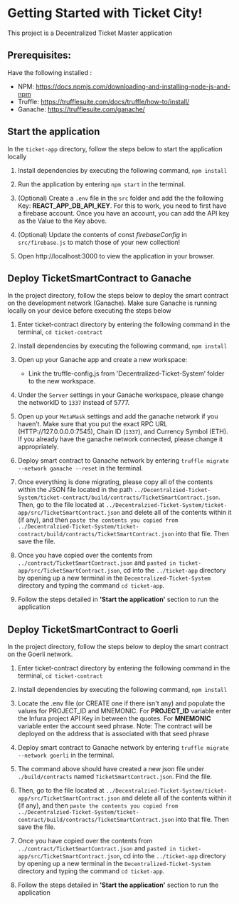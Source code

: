 # Getting Started with Ticket City!

This project is a Decentralized Ticket Master application

## Prerequisites:


Have the following installed :


* NPM: https://docs.npmjs.com/downloading-and-installing-node-js-and-npm
* Truffle: https://trufflesuite.com/docs/truffle/how-to/install/
* Ganache: https://trufflesuite.com/ganache/


## Start the application
In the `ticket-app` directory, follow the steps below to start the application locally


1. Install dependencies by executing the following command, `npm install`


2. Run the application by entering `npm start` in the terminal.

3. (Optional) Create a `.env` file in the `src` folder and add the the following Key: **REACT_APP_DB_API_KEY**. For this to work, you need to first have a firebase account. Once you have an account, you can add the API key as the Value to the Key above.

4. (Optional) Update the contents of const *firebaseConfig* in `src/firebase.js` to match those of your new collection!

5. Open http://localhost:3000 to view the application in your browser.


## Deploy TicketSmartContract to Ganache
In the project directory, follow the steps below to deploy the smart contract on the development network (Ganache). Make sure Ganache is running locally on your device before executing the steps below


1. Enter ticket-contract directory by entering the following command in the terminal, `cd ticket-contract`


2. Install dependencies by executing the following command, `npm install`

3. Open up your Ganache app and create a new workspace:
    - Link the truffle-config.js from 'Decentralized-Ticket-System’ folder to the new workspace.

4. Under the `Server` settings in your Ganache workspace, please change the networkID to `1337` instead of 5777.

5. Open up your `MetaMask` settings and add the ganache network if you haven’t. Make sure that you put the exact RPC URL (HTTP://127.0.0.0.0:7545), Chain ID (`1337`), and Currency Symbol (ETH). If you already have the ganache network connected, please change it appropriately.

6. Deploy smart contract to Ganache network by entering `truffle migrate --network ganache --reset` in the terminal.


7. Once everything is done migrating, please copy all of the contents within the JSON file located in the path `../Decentralzied-Ticket-System/ticket-contract/build/contracts/TicketSmartContract.json`. Then, go to the file located at `../Decentralzied-Ticket-System/ticket-app/src/TicketSmartContract.json` and delete all of the contents within it (if any), and then `paste the contents you copied from ../Decentralzied-Ticket-System/ticket-contract/build/contracts/TicketSmartContract.json` into that file. Then save the file.

8. Once you have copied over the contents from `../contract/TicketSmartContract.json` and `pasted
in ticket-app/src/TicketSmartContract.json`, cd into the `../ticket-app` directory by opening up a 
new terminal in the `Decentralized-Ticket-System` directory and typing the command `cd ticket-app`.

9. Follow the steps detailed in **'Start the application'** section to run the application


## Deploy TicketSmartContract to Goerli
In the project directory, follow the steps below to deploy the smart contract on the Goerli network.


1. Enter ticket-contract directory by entering the following command in the terminal, `cd ticket-contract`


2. Install dependencies by executing the following command, `npm install`


3. Locate the .env file (or CREATE one if there isn't any) and populate the values for PROJECT_ID and MNEMONIC. For **PROJECT_ID** variable enter the Infura project API Key in between the quotes. For **MNEMONIC** variable enter the account seed phrase. Note: The contract will be deployed on the address that is associated with that seed phrase


4. Deploy smart contract to Ganache network by entering `truffle migrate --network goerli` in the terminal.


5. The command above should have created a new json file under `./build/contracts` named `TicketSmartContract.json`. Find the file. 

6. Then, go to the file located at `../Decentralzied-Ticket-System/ticket-app/src/TicketSmartContract.json` and delete all of the contents within it (if any), and then `paste the contents you copied from ../Decentralzied-Ticket-System/ticket-contract/build/contracts/TicketSmartContract.json` into that file. Then save the file.

7. Once you have copied over the contents from `../contract/TicketSmartContract.json` and `pasted
in ticket-app/src/TicketSmartContract.json`, cd into the `../ticket-app` directory by opening up a 
new terminal in the `Decentralized-Ticket-System` directory and typing the command `cd ticket-app`.

8. Follow the steps detailed in **'Start the application'** section to run the application

